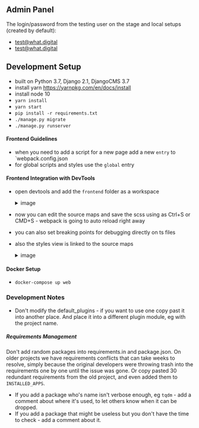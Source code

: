 Admin Panel
-------------------------------------------------------------------------------
The login/password from the testing user on the stage and local setups (created by default):
- test@what.digital
- test@what.digital

Development Setup
-------------------------------------------------------------------------------
- built on Python 3.7, Django 2.1, DjangoCMS 3.7
- install yarn https://yarnpkg.com/en/docs/install
- install node 10
- `yarn install`
- `yarn start`
- `pip install -r requirements.txt`
- `./manage.py migrate`
- `./manage.py runserver`

#### Frontend Guidelines
- when you need to add a script for a new page add a new `entry` to `webpack.config.json
- for global scripts and styles use the `global` entry

#### Frontend Integration with DevTools
- open devtools and add the `frontend` folder as a workspace
    <details>
    <summary>image</summary>
    
    ![](/docs/readme/front-int-example.png)
    
    </details>
- now you can edit the source maps and save the scss using as Ctrl+S or CMD+S - webpack is going to auto reload right away
- you can also set breaking points for debugging directly on ts files
- also the styles view is linked to the source maps
    <details>
    <summary>image</summary>
    
    ![](/docs/readme/front-linked-styles.png)
    
    </details>

#### Docker Setup
- `docker-compose up web`


### Development Notes
- Don't modify the default_plugins - if you want to use one copy past it into another place. And place it into a different plugin module, eg with the project name.

##### Requirements Management
Don't add random packages into requirements.in and package.json. On older projects we have requirements conflicts that can take weeks to resolve, simply because the original developers were throwing trash into the requirements one by one until the issue was gone. Or copy pasted 30 redundant requirements from the old project, and even added them to `INSTALLED_APPS`. 
- If you add a package who's name isn't verbose enough, eg `tqdm` - add a comment about where it's used, to let others know when it can be dropped.
- If you add a package that might be useless but you don't have the time to check - add a comment about it.
